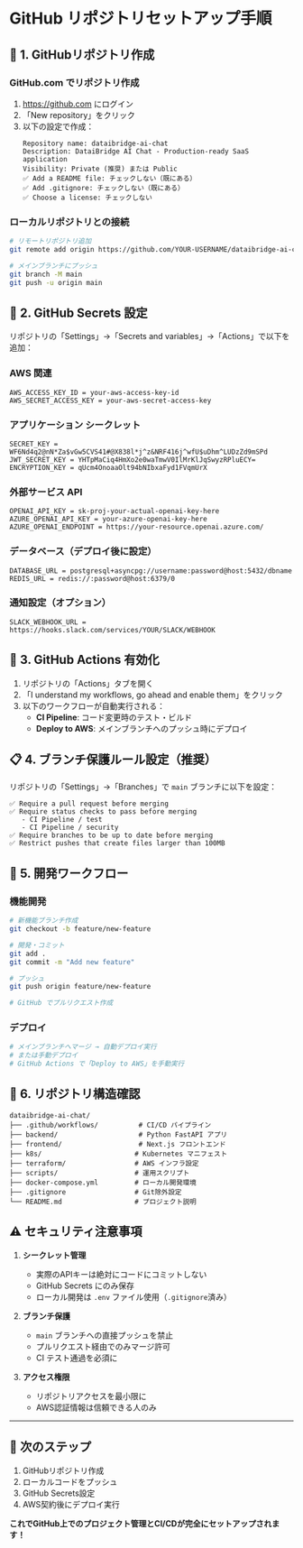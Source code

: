 # GitHub リポジトリセットアップ手順

## 🔧 **1. GitHubリポジトリ作成**

### GitHub.com でリポジトリ作成
1. https://github.com にログイン
2. 「New repository」をクリック
3. 以下の設定で作成：
   ```
   Repository name: dataibridge-ai-chat
   Description: DataiBridge AI Chat - Production-ready SaaS application
   Visibility: Private (推奨) または Public
   ✅ Add a README file: チェックしない（既にある）
   ✅ Add .gitignore: チェックしない（既にある）
   ✅ Choose a license: チェックしない
   ```

### ローカルリポジトリとの接続
```bash
# リモートリポジトリ追加
git remote add origin https://github.com/YOUR-USERNAME/dataibridge-ai-chat.git

# メインブランチにプッシュ
git branch -M main
git push -u origin main
```

## 🔐 **2. GitHub Secrets 設定**

リポジトリの「Settings」→「Secrets and variables」→「Actions」で以下を追加：

### AWS 関連
```
AWS_ACCESS_KEY_ID = your-aws-access-key-id
AWS_SECRET_ACCESS_KEY = your-aws-secret-access-key
```

### アプリケーション シークレット
```
SECRET_KEY = WF6Nd4q2@nN*Za$vGw5CVS41#@X838l*j^z&NRF416j^wfU$uDhm^LUDzZd9mSPd
JWT_SECRET_KEY = YHTpMaCiq4HmXo2e0waTmwV0IlMrKlJqSwyzRPluECY=
ENCRYPTION_KEY = qUcm4OnoaaOlt94bNIbxaFyd1FVqmUrX
```

### 外部サービス API
```
OPENAI_API_KEY = sk-proj-your-actual-openai-key-here
AZURE_OPENAI_API_KEY = your-azure-openai-key-here
AZURE_OPENAI_ENDPOINT = https://your-resource.openai.azure.com/
```

### データベース（デプロイ後に設定）
```
DATABASE_URL = postgresql+asyncpg://username:password@host:5432/dbname
REDIS_URL = redis://:password@host:6379/0
```

### 通知設定（オプション）
```
SLACK_WEBHOOK_URL = https://hooks.slack.com/services/YOUR/SLACK/WEBHOOK
```

## 🚀 **3. GitHub Actions 有効化**

1. リポジトリの「Actions」タブを開く
2. 「I understand my workflows, go ahead and enable them」をクリック
3. 以下のワークフローが自動実行される：
   - **CI Pipeline**: コード変更時のテスト・ビルド
   - **Deploy to AWS**: メインブランチへのプッシュ時にデプロイ

## 📋 **4. ブランチ保護ルール設定（推奨）**

リポジトリの「Settings」→「Branches」で `main` ブランチに以下を設定：

```
✅ Require a pull request before merging
✅ Require status checks to pass before merging
   - CI Pipeline / test
   - CI Pipeline / security
✅ Require branches to be up to date before merging
✅ Restrict pushes that create files larger than 100MB
```

## 🔄 **5. 開発ワークフロー**

### 機能開発
```bash
# 新機能ブランチ作成
git checkout -b feature/new-feature

# 開発・コミット
git add .
git commit -m "Add new feature"

# プッシュ
git push origin feature/new-feature

# GitHub でプルリクエスト作成
```

### デプロイ
```bash
# メインブランチへマージ → 自動デプロイ実行
# または手動デプロイ
# GitHub Actions で「Deploy to AWS」を手動実行
```

## 📁 **6. リポジトリ構造確認**

```
dataibridge-ai-chat/
├── .github/workflows/          # CI/CD パイプライン
├── backend/                    # Python FastAPI アプリ
├── frontend/                   # Next.js フロントエンド
├── k8s/                       # Kubernetes マニフェスト
├── terraform/                 # AWS インフラ設定
├── scripts/                   # 運用スクリプト
├── docker-compose.yml         # ローカル開発環境
├── .gitignore                 # Git除外設定
└── README.md                  # プロジェクト説明
```

## ⚠️ **セキュリティ注意事項**

1. **シークレット管理**
   - 実際のAPIキーは絶対にコードにコミットしない
   - GitHub Secrets にのみ保存
   - ローカル開発は `.env` ファイル使用（`.gitignore`済み）

2. **ブランチ保護**
   - `main` ブランチへの直接プッシュを禁止
   - プルリクエスト経由でのみマージ許可
   - CI テスト通過を必須に

3. **アクセス権限**
   - リポジトリアクセスを最小限に
   - AWS認証情報は信頼できる人のみ

---

## 🎯 **次のステップ**

1. GitHubリポジトリ作成
2. ローカルコードをプッシュ
3. GitHub Secrets設定
4. AWS契約後にデプロイ実行

**これでGitHub上でのプロジェクト管理とCI/CDが完全にセットアップされます！**